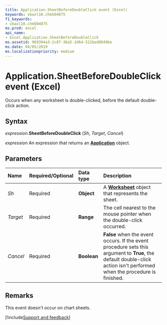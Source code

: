 ```yaml
---
title: Application.SheetBeforeDoubleClick event (Excel)
keywords: vbaxl10.chm504075
f1_keywords:
- vbaxl10.chm504075
ms.prod: excel
api_name:
- Excel.Application.SheetBeforeDoubleClick
ms.assetid: 969394a3-2c87-36a5-2d64-521bad8849be
ms.date: 04/05/2019
ms.localizationpriority: medium
---
```



# Application.SheetBeforeDoubleClick event (Excel)

Occurs when any worksheet is double-clicked, before the default double-click action.


## Syntax

_expression_.**SheetBeforeDoubleClick** (_Sh_, _Target_, _Cancel_)

_expression_ An expression that returns an **[Application](Excel.Application(object).md)** object.


## Parameters

|Name|Required/Optional|Data type|Description|
|:-----|:-----|:-----|:-----|
| _Sh_|Required| **Object**| A **[Worksheet](Excel.Worksheet.md)** object that represents the sheet.|
| _Target_|Required| **Range**|The cell nearest to the mouse pointer when the double-click occurred.|
| _Cancel_|Required| **Boolean**| **False** when the event occurs. If the event procedure sets this argument to **True**, the default double-click action isn't performed when the procedure is finished.|

## Remarks

This event doesn't occur on chart sheets.




[!include[Support and feedback](~/includes/feedback-boilerplate.md)]